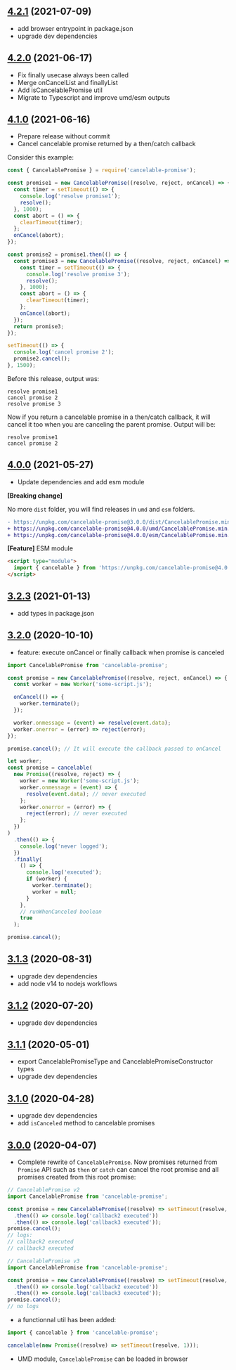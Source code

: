 ## [4.2.1](https://github.com/alkemics/CancelablePromise/releases/tag/v4.2.1) (2021-07-09)

- add browser entrypoint in package.json
- upgrade dev dependencies

## [4.2.0](https://github.com/alkemics/CancelablePromise/releases/tag/v4.2.0) (2021-06-17)

- Fix finally usecase always been called
- Merge onCancelList and finallyList
- Add isCancelablePromise util
- Migrate to Typescript and improve umd/esm outputs

## [4.1.0](https://github.com/alkemics/CancelablePromise/releases/tag/v4.1.0) (2021-06-16)

- Prepare release without commit
- Cancel cancelable promise returned by a then/catch callback

Consider this example:

```js
const { CancelablePromise } = require('cancelable-promise');

const promise1 = new CancelablePromise((resolve, reject, onCancel) => {
  const timer = setTimeout(() => {
    console.log('resolve promise1');
    resolve();
  }, 1000);
  const abort = () => {
    clearTimeout(timer);
  };
  onCancel(abort);
});

const promise2 = promise1.then(() => {
  const promise3 = new CancelablePromise((resolve, reject, onCancel) => {
    const timer = setTimeout(() => {
      console.log('resolve promise 3');
      resolve();
    }, 1000);
    const abort = () => {
      clearTimeout(timer);
    };
    onCancel(abort);
  });
  return promise3;
});

setTimeout(() => {
  console.log('cancel promise 2');
  promise2.cancel();
}, 1500);
```

Before this release, output was:

```
resolve promise1
cancel promise 2
resolve promise 3
```

Now if you return a cancelable promise in a then/catch callback, it will cancel it too when you are canceling the parent promise. Output will be:

```
resolve promise1
cancel promise 2
```

## [4.0.0](https://github.com/alkemics/CancelablePromise/releases/tag/v4.0.0) (2021-05-27)

- Update dependencies and add esm module

**[Breaking change]**

No more `dist` folder, you will find releases in `umd` and `esm` folders.

```diff
- https://unpkg.com/cancelable-promise@3.0.0/dist/CancelablePromise.min.js
+ https://unpkg.com/cancelable-promise@4.0.0/umd/CancelablePromise.min.js
+ https://unpkg.com/cancelable-promise@4.0.0/esm/CancelablePromise.min.js
```

**[Feature]** ESM module

```html
<script type="module">
  import { cancelable } from 'https://unpkg.com/cancelable-promise@4.0.0/esm/CancelablePromise.min.mjs';
</script>
```

## [3.2.3](https://github.com/alkemics/CancelablePromise/releases/tag/v3.2.3) (2021-01-13)

- add types in package.json

## [3.2.0](https://github.com/alkemics/CancelablePromise/releases/tag/v3.2.0) (2020-10-10)

- feature: execute onCancel or finally callback when promise is canceled

```javascript
import CancelablePromise from 'cancelable-promise';

const promise = new CancelablePromise((resolve, reject, onCancel) => {
  const worker = new Worker('some-script.js');

  onCancel(() => {
    worker.terminate();
  });

  worker.onmessage = (event) => resolve(event.data);
  worker.onerror = (error) => reject(error);
});

promise.cancel(); // It will execute the callback passed to onCancel
```

```javascript
let worker;
const promise = cancelable(
  new Promise((resolve, reject) => {
    worker = new Worker('some-script.js');
    worker.onmessage = (event) => {
      resolve(event.data); // never executed
    };
    worker.onerror = (error) => {
      reject(error); // never executed
    };
  })
)
  .then(() => {
    console.log('never logged');
  })
  .finally(
    () => {
      console.log('executed');
      if (worker) {
        worker.terminate();
        worker = null;
      }
    },
    // runWhenCanceled boolean
    true
  );

promise.cancel();
```

## [3.1.3](https://github.com/alkemics/CancelablePromise/releases/tag/v3.1.3) (2020-08-31)

- upgrade dev dependencies
- add node v14 to nodejs workflows

## [3.1.2](https://github.com/alkemics/CancelablePromise/releases/tag/v3.1.2) (2020-07-20)

- upgrade dev dependencies

## [3.1.1](https://github.com/alkemics/CancelablePromise/releases/tag/v3.1.1) (2020-05-01)

- export CancelablePromiseType and CancelablePromiseConstructor types
- upgrade dev dependencies

## [3.1.0](https://github.com/alkemics/CancelablePromise/releases/tag/v3.1.0) (2020-04-28)

- upgrade dev dependencies
- add `isCanceled` method to cancelable promises

## [3.0.0](https://github.com/alkemics/CancelablePromise/releases/tag/v3.0.0) (2020-04-07)

- Complete rewrite of `CancelablePromise`.
  Now promises returned from `Promise` API such as `then` or `catch` can cancel the root promise and all promises created from this root promise:

```javascript
// CancelablePromise v2
import CancelablePromise from 'cancelable-promise';

const promise = new CancelablePromise((resolve) => setTimeout(resolve, 1))
  .then(() => console.log('callback2 executed'))
  .then(() => console.log('callback3 executed'));
promise.cancel();
// logs:
// callback2 executed
// callback3 executed
```

```javascript
// CancelablePromise v3
import CancelablePromise from 'cancelable-promise';

const promise = new CancelablePromise((resolve) => setTimeout(resolve, 1))
  .then(() => console.log('callback2 executed'))
  .then(() => console.log('callback3 executed'));
promise.cancel();
// no logs
```

- a functionnal util has been added:

```javascript
import { cancelable } from 'cancelable-promise';

cancelable(new Promise((resolve) => setTimeout(resolve, 1)));
```

- UMD module, `CancelablePromise` can be loaded in browser
